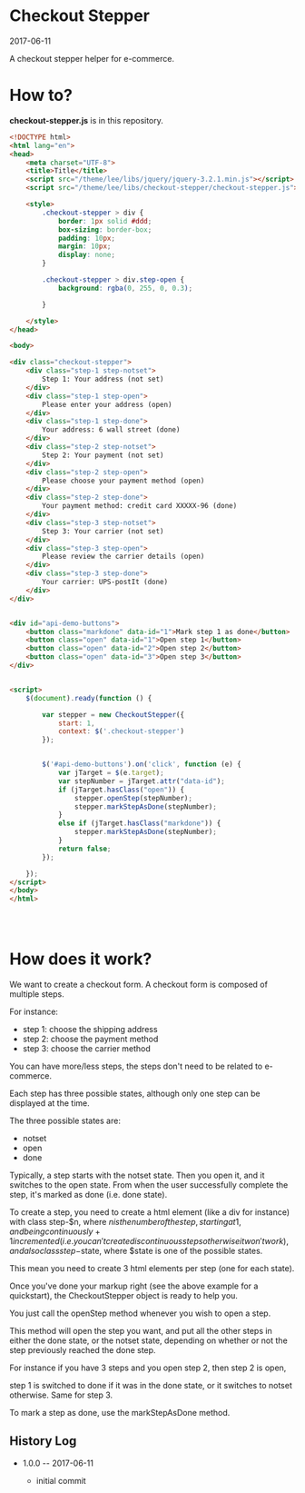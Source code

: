 Checkout Stepper
====================
2017-06-11


A checkout stepper helper for e-commerce.





How to?
==========

**checkout-stepper.js** is in this repository.


```html
<!DOCTYPE html>
<html lang="en">
<head>
    <meta charset="UTF-8">
    <title>Title</title>
    <script src="/theme/lee/libs/jquery/jquery-3.2.1.min.js"></script>
    <script src="/theme/lee/libs/checkout-stepper/checkout-stepper.js"></script>

    <style>
        .checkout-stepper > div {
            border: 1px solid #ddd;
            box-sizing: border-box;
            padding: 10px;
            margin: 10px;
            display: none;
        }

        .checkout-stepper > div.step-open {
            background: rgba(0, 255, 0, 0.3);

        }

    </style>
</head>

<body>

<div class="checkout-stepper">
    <div class="step-1 step-notset">
        Step 1: Your address (not set)
    </div>
    <div class="step-1 step-open">
        Please enter your address (open)
    </div>
    <div class="step-1 step-done">
        Your address: 6 wall street (done)
    </div>
    <div class="step-2 step-notset">
        Step 2: Your payment (not set)
    </div>
    <div class="step-2 step-open">
        Please choose your payment method (open)
    </div>
    <div class="step-2 step-done">
        Your payment method: credit card XXXXX-96 (done)
    </div>
    <div class="step-3 step-notset">
        Step 3: Your carrier (not set)
    </div>
    <div class="step-3 step-open">
        Please review the carrier details (open)
    </div>
    <div class="step-3 step-done">
        Your carrier: UPS-postIt (done)
    </div>
</div>


<div id="api-demo-buttons">
    <button class="markdone" data-id="1">Mark step 1 as done</button>
    <button class="open" data-id="1">Open step 1</button>
    <button class="open" data-id="2">Open step 2</button>
    <button class="open" data-id="3">Open step 3</button>
</div>


<script>
    $(document).ready(function () {

        var stepper = new CheckoutStepper({
            start: 1,
            context: $('.checkout-stepper')
        });


        $('#api-demo-buttons').on('click', function (e) {
            var jTarget = $(e.target);
            var stepNumber = jTarget.attr("data-id");
            if (jTarget.hasClass("open")) {
                stepper.openStep(stepNumber);
                stepper.markStepAsDone(stepNumber);
            }
            else if (jTarget.hasClass("markdone")) {
                stepper.markStepAsDone(stepNumber);
            }
            return false;
        });

    });
</script>
</body>
</html>





```



How does it work?
===================

We want to create a checkout form.
A checkout form is composed of multiple steps.

For instance:
 
- step 1: choose the shipping address
- step 2: choose the payment method
- step 3: choose the carrier method


You can have more/less steps, the steps don't need to be related to e-commerce.

Each step has three possible states, although only one step can be displayed at the time.

The three possible states are:

- notset
- open
- done


Typically, a step starts with the notset state.
Then you open it, and it switches to the open state.
From when the user successfully complete the step, it's marked as done (i.e. done state).
 
 
To create a step, you need to create a html element (like a div for instance) with class step-$n,
where $n is the number of the step, starting at 1, and being continuously +1 incremented (i.e. 
you can't create discontinuous steps otherwise it won't work),
and also class step-$state, where $state is one of the possible states.

This mean you need to create 3 html elements per step (one for each state).

Once you've done your markup right (see the above example for a quickstart), 
the CheckoutStepper object is ready to help you.

You just call the openStep method whenever you wish to open a step.

This method will open the step you want, and put all the other steps in either the done state, or the notset state,
depending on whether or not the step previously reached the done step.

For instance if you have 3 steps and you open step 2, 
then step 2 is open,

step 1 is switched to done if it was in the done state, or it switches to notset otherwise.
Same for step 3.

To mark a step as done, use the markStepAsDone method.








History Log
------------------    
    
- 1.0.0 -- 2017-06-11

    - initial commit
